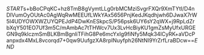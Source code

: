 $START$s+bBoCPqKC+hz8TmB8gVymtLLg0rbMCMziSvgrFXQr9XmTYtI/D4nDlVumOyOUtAc0AgWqRwMEEUfLWkYAx5656PnjKedJKqdhjwh6DJwaX7rW5I4UDYOWXWZUYQPEJdP4DwKnESkpcS/P56psk6UY6sY2qWX+j9RpLdZrbXqY501EO7Uf3m5C/mAmbAc7tTHWcv7Ux3LvHcBiyKU1gmZsMyUfxURGEGN9q9klczmSmBLKBmBgnliTFihG8Pe6mcYxIg9fiNfy5Mqk34lCyRK+aVDcPanpxdx4MxL8vcorqd7+0qw9UufgzXA8rpINuyfph26NtNI9YrZrfLraBDcw==$END$